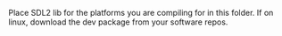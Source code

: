 Place SDL2 lib for the platforms you are compiling for in this folder. If on linux, download the dev package from your software repos.